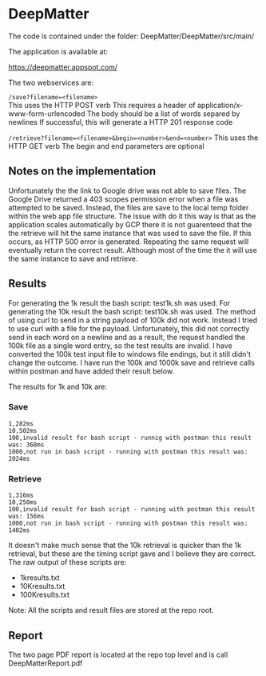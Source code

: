 # DeepMatter

The code is contained under the folder: DeepMatter/DeepMatter/src/main/

The application is available at:

https://deepmatter.appspot.com/

The two webservices are:

`/save?filename=<filename>`  
This uses the HTTP POST verb
This requires a header of application/x-www-form-urlencoded
The body should be a list of words separed by newlines
If successful, this will generate a HTTP 201 response code

`/retrieve?filename=<filename>&begin=<number>&end=<number>`
This uses the HTTP GET verb
The begin and end parameters are optional
  
## Notes on the implementation

Unfortunately the the link to Google drive was not able to save files.
The Google Drive returned a 403 scopes permission error when a file was attempted to be saved.
Instead, the files are save to the local temp folder within the web app file structure.
The issue with do it this way is that as the application scales automatically by GCP there it is not guarenteed that the the retrieve will hit the same instance that was used to save the file.  If this occurs, as HTTP 500 error is generated. Repeating the same request will eventually return the correct result.  Although most of the time the it will use the same instance to save and retrieve.

## Results

For generating the 1k result the bash script: test1k.sh was used.
For generating the 10k result the bash script: test10k.sh was used.
The method of using curl to send in a string payload of 100k did not work.
Instead I tried to use curl with a file for the payload.  Unfortunately, this did not correctly send in each word on a newline and as a result, the request handled the 100k file as a single word entry, so the test results are invalid.  I have converted the 100k test input file to windows file endings, but it still didn't change the outcome.  I have run the 100k and 1000k save and retrieve calls within postman and have added their result below.

The results for 1k and 10k are:

### Save
```
1,282ms
10,502ms
100,invalid result for bash script - runnig with postman this result was: 368ms
1000,not run in bash script - running with postman this result was: 2024ms
```

### Retrieve
```
1,316ms
10,250ms
100,invalid result for bash script - running with postman this result was: 156ms
1000,not run in bash script - running with postman this result was: 1402ms
```

It doesn't make much sense that the 10k retrieval is quicker than the 1k retrieval, but these are the timing script gave and I believe they are correct.
The raw output of these scripts are:
  * 1kresults.txt
  * 10Kresults.txt
  * 100Kresults.txt

Note: All the scripts and result files are stored at the repo root.

## Report

The two page PDF report is located at the repo top level and is call DeepMatterReport.pdf
